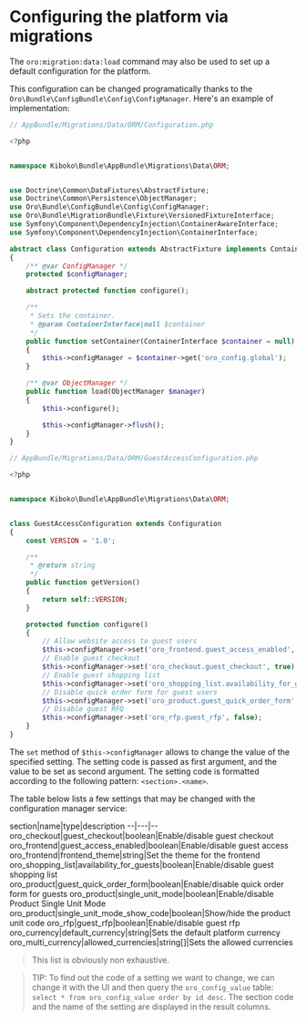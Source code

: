 # Configuring the platform via migrations

The `oro:migration:data:load` command may also be used to set up a default configuration for the platform.

This configuration can be changed programatically thanks to the `Oro\Bundle\ConfigBundle\Config\ConfigManager`. Here's an example of implementation:
```php
// AppBundle/Migrations/Data/ORM/Configuration.php

<?php


namespace Kiboko\Bundle\AppBundle\Migrations\Data\ORM;


use Doctrine\Common\DataFixtures\AbstractFixture;
use Doctrine\Common\Persistence\ObjectManager;
use Oro\Bundle\ConfigBundle\Config\ConfigManager;
use Oro\Bundle\MigrationBundle\Fixture\VersionedFixtureInterface;
use Symfony\Component\DependencyInjection\ContainerAwareInterface;
use Symfony\Component\DependencyInjection\ContainerInterface;

abstract class Configuration extends AbstractFixture implements ContainerAwareInterface, VersionedFixtureInterface
{
    /** @var ConfigManager */
    protected $configManager;

    abstract protected function configure();

    /**
     * Sets the container.
     * @param ContainerInterface|null $container
     */
    public function setContainer(ContainerInterface $container = null)
    {
        $this->configManager = $container->get('oro_config.global');
    }

    /** @var ObjectManager */
    public function load(ObjectManager $manager)
    {
        $this->configure();

        $this->configManager->flush();
    }
}

```

```php
// AppBundle/Migrations/Data/ORM/GuestAccessConfiguration.php

<?php


namespace Kiboko\Bundle\AppBundle\Migrations\Data\ORM;


class GuestAccessConfiguration extends Configuration
{
    const VERSION = '1.0';

    /**
     * @return string
     */
    public function getVersion()
    {
        return self::VERSION;
    }

    protected function configure()
    {
        // Allow website access to guest users
        $this->configManager->set('oro_frontend.guest_access_enabled', true);
        // Enable guest checkout
        $this->configManager->set('oro_checkout.guest_checkout', true);
        // Enable guest shopping list
        $this->configManager->set('oro_shopping_list.availability_for_guests', true);
        // Disable quick order form for guest users
        $this->configManager->set('oro_product.guest_quick_order_form', false);
        // Disable guest RFQ
        $this->configManager->set('oro_rfp.guest_rfp', false);
    }
}
```
The `set` method of `$this->configManager` allows to change the value of the specified setting. The setting code is passed as first argument, and the value to be set as second argument. The setting code is formatted according to the following pattern: `<section>.<name>`.

The table below lists a few settings that may be changed with the configuration manager service:

section|name|type|description
--|---|--
oro_checkout|guest_checkout|boolean|Enable/disable guest checkout
oro_frontend|guest_access_enabled|boolean|Enable/disable guest access
oro_frontend|frontend_theme|string|Set the theme for the frontend
oro_shopping_list|availability_for_guests|boolean|Enable/disable guest shopping list  
oro_product|guest_quick_order_form|boolean|Enable/disable quick order form for guests
oro_product|single_unit_mode|boolean|Enable/disable Product Single Unit Mode
oro_product|single_unit_mode_show_code|boolean|Show/hide the product unit code
oro_rfp|guest_rfp|boolean|Enable/disable guest rfp
oro_currency|default_currency|string|Sets the default platform currency  
oro_multi_currency|allowed_currencies|string[]|Sets the allowed currencies

> This list is obviously non exhaustive.

> TIP: To find out the code of a setting we want to change, we can change it with the UI and then query the `oro_config_value` table: `select * from oro_config_value order by id desc`. The section code and the name of the setting are displayed in the result columns.
